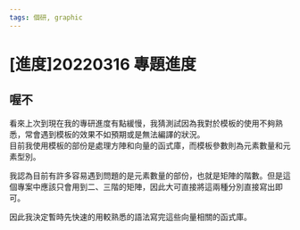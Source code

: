 ```yaml
---
tags: 個研, graphic
---
```


# [進度]20220316 專題進度

## 喔不

看來上次到現在我的專研進度有點緩慢，我猜測試因為我對於模板的使用不夠熟悉，常會遇到模板的效果不如預期或是無法編譯的狀況。\
目前我使用模板的部份是處理方陣和向量的函式庫，而模板參數則為元素數量和元素型別。

我認為目前有許多容易遇到問題的是元素數量的部份，也就是矩陣的階數。但是這個專案中應該只會用到二、三階的矩陣，因此大可直接將這兩種分別直接寫出即可。

因此我決定暫時先快速的用較熟悉的語法寫完這些向量相關的函式庫。